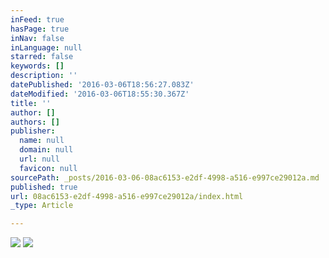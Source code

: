 ```yaml
---
inFeed: true
hasPage: true
inNav: false
inLanguage: null
starred: false
keywords: []
description: ''
datePublished: '2016-03-06T18:56:27.083Z'
dateModified: '2016-03-06T18:55:30.367Z'
title: ''
author: []
authors: []
publisher:
  name: null
  domain: null
  url: null
  favicon: null
sourcePath: _posts/2016-03-06-08ac6153-e2df-4998-a516-e997ce29012a.md
published: true
url: 08ac6153-e2df-4998-a516-e997ce29012a/index.html
_type: Article

---
```

![](https://the-grid-user-content.s3-us-west-2.amazonaws.com/f819ebb0-d607-464a-8e27-059888c7e8e9.jpg)
![](https://the-grid-user-content.s3-us-west-2.amazonaws.com/2787db93-2f48-4304-91cf-8a1e6aaae3c2.jpg)